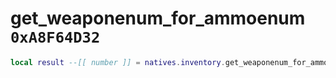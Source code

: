 # get_weaponenum_for_ammoenum `0xA8F64D32`

```lua
local result --[[ number ]] = natives.inventory.get_weaponenum_for_ammoenum(_unk0 --[[ number ]], _unk1 --[[ number ]])
```
